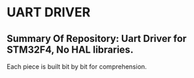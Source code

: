 # UART DRIVER
## Summary Of Repository: Uart Driver for STM32F4, No HAL libraries.
Each piece is built bit by bit for comprehension. 
